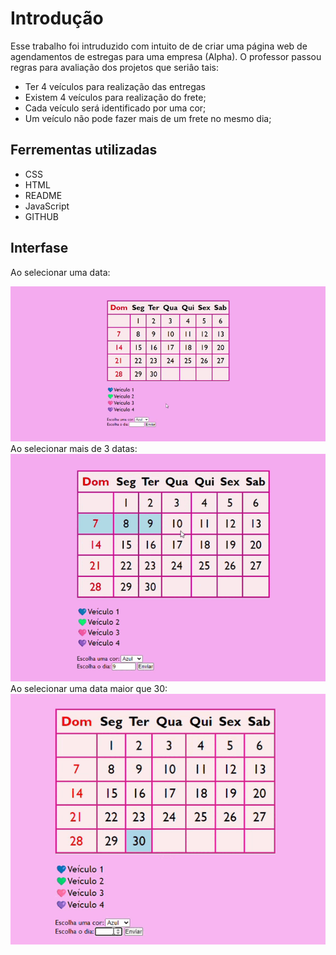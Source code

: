 # Introdução
Esse trabalho foi intruduzido com intuito de de criar uma página web de agendamentos de estregas para uma empresa (Alpha).
O professor passou regras para avaliação dos projetos que seriâo tais:
* Ter 4 veículos para realização das entregas
* Existem 4 veículos para realização do frete; 
* Cada veículo será identificado por uma cor; 
* Um veículo não pode fazer mais de um frete no mesmo dia; 
## Ferrementas utilizadas
* CSS
* HTML
* README
* JavaScript 
* GITHUB
## Interfase
Ao selecionar uma data:  

![](gif/Gravando%202024-04-12%20105316.gif)
<br>
Ao selecionar mais de 3 datas:  
![](gif/Gravando%202024-04-12%20105733%20(2).gif)
<br>
Ao selecionar uma data maior que 30:
<br>
![](gif/Gravando%202024-04-12%20111236%20(1).gif)


